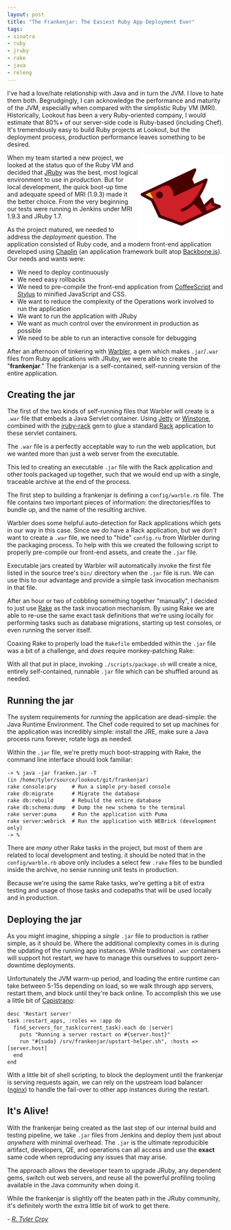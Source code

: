 ```yaml
---
layout: post
title: "The Frankenjar: The Easiest Ruby App Deployment Ever"
tags:
- sinatra
- ruby
- jruby
- rake
- java
- releng
---
```


I've had a love/hate relationship with Java and in turn the JVM. I love to hate
them both. Begrudgingly, I can acknowledge the performance and maturity of the
JVM, especially when compared with the simplistic Ruby VM (MRI). Historically,
Lookout has been a very Ruby-oriented company, I would estimate that 80%+ of
our server-side code is Ruby-based (including Chef). It's tremendously easy to
build Ruby projects at Lookout, but the deployment process, production
performance leaves something to be desired.

<img src="/images/jruby_large.png" title="JRuby!" width="200" align="right"/>

When my team started a new project, we looked at the status quo of the Ruby VM
and decided that [JRuby](http://www.jruby.org) was the best, most logical
environment to use in *production*. But for local development, the quick
boot-up time and adequate speed of MRI (1.9.3) made it the better choice. From
the very beginning our tests were running in Jenkins under MRI 1.9.3 and JRuby 1.7.

As the project matured, we needed to address the *deployment* question. The
application consisted of Ruby code, and a modern front-end application
developed using [Chaplin](https://github.com/chaplinjs/chaplin) (an application
framework built atop [Backbone.js](http://backbonejs.org/)). Our needs and
wants were:

 * We need to deploy continuously
 * We need easy rollbacks
 * We need to pre-compile the front-end application from
   [CoffeeScript](http://coffeescript.org/) and
   [Stylus](http://learnboost.github.io/stylus/) to minified JavaScript and CSS.
 * We want to reduce the complexity of the Operations work involved to run the
   application
 * We want to run the application with JRuby
 * We want as much control over the environment in production as possible
 * We need to be able to run an interactive console for debugging


After an afternoon of tinkering with
[Warbler](https://github.com/jruby/warbler#readme), a gem which makes `.jar`/`.war`
files from Ruby applications with JRuby, we were able to create the
"**frankenjar**." The frankenjar is a self-contained, self-running version of
the entire application.


## Creating the jar

The first of the two kinds of self-running files that Warbler will create is a
`.war` file that embeds a Java Servlet container. Using [Jetty](http://www.eclipse.org/jetty/) or
[Winstone](http://winstone.sourceforge.net/), combined with the
[jruby-rack](https://github.com/jruby/jruby-rack) gem to glue a standard
[Rack](https://github.com/rack/rack) application to these servlet containers.

The `.war` file is a perfectly acceptable way to run the web application, but
we wanted more than just a web server from the executable.

This led to creating an executable `.jar` file with the Rack application and
other tools packaged up together, such that we would end up with a single,
traceable archive at the end of the process.


The first step to building a frankenjar is defining a `config/warble.rb` file.
The file contains two important pieces of information: the directories/files to
bundle up, and the name of the resulting archive.

<script src="https://gist.github.com/rtyler/6208038.js?file=warble.rb" type="text/javascript">
</script>

Warbler does some helpful auto-detection for Rack applications which gets in
our way in this case. Since we *do* have a Rack application, but we *don't*
want to create a `.war` file, we need to "hide" `config.ru` from Warbler during
the packaging process. To help with this we created the following script to
properly pre-compile our front-end assets, and create the `.jar` file.

<script src="https://gist.github.com/rtyler/6208038.js?file=package.sh" type="text/javascript">
</script>


Executable jars created by Warbler will automatically invoke the first file
listed in the source tree's `bin/` directory when the `.jar` file is run. We
can use this to our advantage and provide a simple task invocation mechanism in
that file.

After an hour or two of cobbling something together "manually", I decided to
just use [Rake](http://rake.rubyforge.org/) as the task invocation mechanism.
By using Rake we are able to re-use the same exact task definitions that we're
using locally for performing tasks such as database migrations, starting up
test consoles, or even running the server itself.

Coaxing Rake to properly load the `Rakefile` embedded within the `.jar` file
was a bit of a challenge, and *does* require monkey-patching Rake:

<script src="https://gist.github.com/rtyler/6208038.js?file=franken.rb" type="text/javascript">
</script>


With all that put in place, invoking `./scripts/package.sh` will create a nice,
entirely self-contained, runnable `.jar` file which can be shuffled around as
needed.


## Running the jar

The system requirements for *running* the application are dead-simple: the Java
Runtime Environment. The Chef code required to set up machines for the
application was incredibly simple: install the JRE, make sure a Java process
runs forever, rotate logs as needed.

Within the `.jar` file, we're pretty much boot-strapping with Rake, the command
line interface should look familiar:

    -> % java -jar franken.jar -T
    (in /home/tyler/source/lookout/git/frankenjar)
    rake console:pry     # Run a simple pry-based console
    rake db:migrate      # Migrate the database
    rake db:rebuild      # Rebuild the entire database
    rake db:schema:dump  # Dump the new schema to the terminal
    rake server:puma     # Run the application with Puma
    rake server:webrick  # Run the application with WEBrick (development only)
    -> %

There are *many* other Rake tasks in the project, but most of them are related
to local development and testing. it should be noted that in the
`config/warble.rb` above only includes a select few `.rake` files to be bundled
inside the archive, no sense running unit tests in production.

Because we're using the same Rake tasks, we're getting a bit of extra testing
and usage of those tasks and codepaths that will be used locally and in
production.


## Deploying the jar


As you might imagine, shipping a *single* `.jar` file to production is rather
simple, as it should be. Where the additional complexity comes in is during the
updating of the running app instances. While traditional `.war` containers will
support hot restart, we have to manage this ourselves to support
zero-downtime deployments.

Unfortunately the JVM warm-up period, and loading
the entire runtime can take between 5-15s depending on load, so we walk through
app servers, restart them, and block until they're back online. To accomplish
this we use a little bit of [Capistrano](http://www.capistranorb.com/):

    desc 'Restart server'
    task :restart_apps, :roles => :app do
      find_servers_for_task(current_task).each do |server|
        puts "Running a server restart on #{server.host}"
        run "#{sudo} /srv/frankenjar/upstart-helper.sh", :hosts => [server.host]
      end
    end

With a little bit of shell scripting, to block the deployment until the
frankenjar is serving requests again, we can rely on the upstream load balancer
([nginx](http://nginx.org/)) to handle the fail-over to other app instances
during the restart.

<script src="https://gist.github.com/rtyler/6208038.js?file=upstart-helper.sh" type="text/javascript">
</script>


## It's Alive!

With the frankenjar being created as the last step of our internal build and
testing pipeline, we take `.jar` files from Jenkins and deploy them just about
*anywhere* with minimal overhead. The `.jar` is the ultimate reproducible
artifact, developers, QE, and operations can all access and use the **exact**
same code when reproducing any issues that may arise.

The approach allows the developer team to upgrade JRuby, any dependent gems,
switch out web servers, and reuse all the powerful profiling tooling available
in the Java community when doing it.

While the frankenjar is slightly off the beaten path in the JRuby community, it's
definitely worth the extra little bit of work to get there.



*- [R. Tyler Croy](https://github.com/rtyler)*
